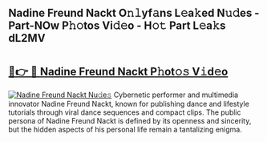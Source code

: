 ## Nadine Freund Nackt O𝚗𝚕yf𝚊ns L𝚎a𝚔ed N𝚞𝚍es - Part-NOw P𝚑𝚘tos Vi𝚍𝚎o - H𝚘𝚝 Part L𝚎a𝚔s dL2MV

# <h2><a href="http://kf54oyq.oniu.top/?m=Nadine+Freund+Nackt">🔗👉 🔴 Nadine Freund Nackt P𝚑ot𝚘𝚜 V𝚒d𝚎o</a></h2>

[![Nadine Freund Nackt Nu𝚍e𝚜](https://i.imgur.com/0qMVB7G.gif)](http://kf54oyq.oniu.top/?m=Nadine+Freund+Nackt)
Cybernetic performer and multimedia innovator Nadine Freund Nackt, known for publishing dance and lifestyle tutorials through viral dance sequences and compact clips. The public persona of Nadine Freund Nackt is defined by its openness and sincerity, but the hidden aspects of his personal life remain a tantalizing enigma.  
